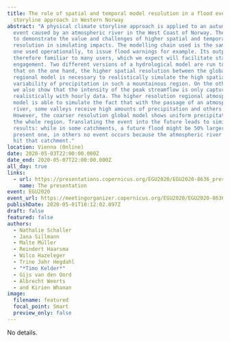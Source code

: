 ```yaml
---
title: The role of spatial and temporal model resolution in a flood event
  storyline approach in Western Norway
abstract: "A physical climate storyline approach is applied to an autumn flood
  event caused by an atmospheric river in the West Coast of Norway. The aim is
  to demonstrate the value and challenges of higher spatial and temporal
  resolution in simulating impacts. The modelling chain used is the same as the
  one used operationally, to issue flood warnings for example. Its output is
  therefore familiar to many users, which we expect will facilitate stakeholder
  engagement. Two different versions of a hydrological model are run to show
  that on the one hand, the higher spatial resolution between the global and
  regional model is necessary to realistically simulate the high spatial
  variability of precipitation in such a mountainous region. On the other hand
  we also show that the intensity of the peak streamflow is only captured
  realistically with hourly data. The higher resolution regional atmospheric
  model is able to simulate the fact that with the passage of an atmospheric
  river, some valleys receive high amounts of precipitation and others not.
  However, the coarser resolution global model shows uniform precipitation in
  the whole region. Translating the event into the future leads to similar
  results: while in some catchments, a future flood might be 50% larger than a
  present one, in others no event occurs because the atmospheric river does not
  hit that catchment."
location: Vienna (Online)
date: 2020-05-03T22:00:00.000Z
date_end: 2020-05-07T22:00:00.000Z
all_day: true
links:
  - url: https://presentations.copernicus.org/EGU2020/EGU2020-8636_presentation.pdf
    name: The presentation
event: EGU2020
event_url: https://meetingorganizer.copernicus.org/EGU2020/EGU2020-8636.html
publishDate: 2020-05-01T10:12:02.097Z
draft: false
featured: false
authors:
  - Nathalie Schaller
  - Jana Sillmann
  - Malte Müller
  - Reindert Haarsma
  - Wilco Hazeleger
  - Trine Jahr Hegdahl
  - "*Timo Kelder*"
  - Gijs van den Oord
  - Albrecht Weerts
  - and Kirien Whanan
image:
  filename: featured
  focal_point: Smart
  preview_only: false
---
```

No details.